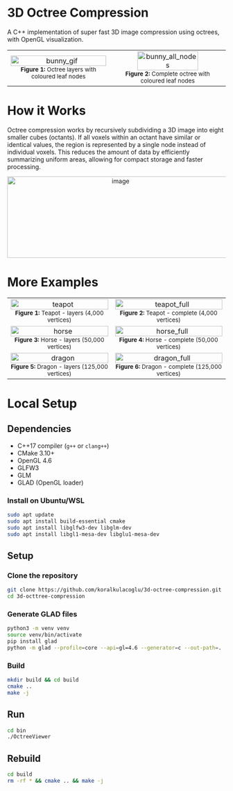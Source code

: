 # 3D Octree Compression

A C++ implementation of super fast 3D image compression using octrees, with OpenGL visualization.

<table>
  <tr>
    <td align="center">
      <img src="https://github.com/user-attachments/assets/bfb98448-b7a4-4b69-8182-5201847749fa" alt="bunny_gif" width="100%" /><br/>
      <sub><b>Figure 1:</b> Octree layers with coloured leaf nodes</sub>
    </td>
    <td align="center">
      <img src="https://github.com/user-attachments/assets/70507d24-57bd-4922-ac48-ced328385b10" alt="bunny_all_nodes" width="74.5%" /><br/>
      <sub><b>Figure 2:</b> Complete octree with coloured leaf nodes</sub>
    </td>
  </tr>
</table>

# How it Works

Octree compression works by recursively subdividing a 3D image into eight smaller cubes (octants). If all voxels within an octant have similar or identical values, the region is represented by a single node instead of individual voxels. This reduces the amount of data by efficiently summarizing uniform areas, allowing for compact storage and faster processing.

<p align="center">
  <img width="507" height="188" alt="image" src="https://github.com/user-attachments/assets/b7ccb38a-95a3-44cb-ac2c-31cfd53cc35f" />
</p>

# More Examples

<table>
  <tr>
    <td align="center">
      <img src="https://github.com/user-attachments/assets/2da7efdb-9001-4694-a547-ca2e373e788c" alt="teapot" width="100%" /><br/>
      <sub><b>Figure 1:</b> Teapot - layers (4,000 vertices)</sub>
    </td>
    <td align="center">
      <img src="https://github.com/user-attachments/assets/358b368d-bdb6-421e-b0ee-58b403750d03" alt="teapot_full" width="100%" /><br/>
      <sub><b>Figure 2:</b> Teapot - complete (4,000 vertices)</sub>
    </td>
  </tr>
  <tr>
    <td align="center">
      <img src="https://github.com/user-attachments/assets/419e896f-c78c-4a78-9a21-aa509adf0645" alt="horse" width="100%" /><br/>
      <sub><b>Figure 3:</b> Horse - layers (50,000 vertices)</sub>
    </td>
    <td align="center">
      <img src="https://github.com/user-attachments/assets/86c70e34-728c-46be-bcb8-e2e0ad30dc98" alt="horse_full" width="100%" /><br/>
      <sub><b>Figure 4:</b> Horse - complete (50,000 vertices)</sub>
    </td>
  </tr>
  <tr>
    <td align="center">
      <img src="https://github.com/user-attachments/assets/8a0894f0-4256-4f5f-b36d-1c8ac9fc7539" alt="dragon" width="100%" /><br/>
      <sub><b>Figure 5:</b> Dragon - layers (125,000 vertices)</sub>
    </td>
    <td align="center">
      <img src="https://github.com/user-attachments/assets/3eba6490-e6e7-4777-b4b1-7d3a81493522" alt="dragon_full" width="100%" /><br/>
      <sub><b>Figure 6:</b> Dragon - complete (125,000 vertices)</sub>
    </td>
  </tr>
</table>

# Local Setup

## Dependencies

- C++17 compiler (`g++` or `clang++`)
- CMake 3.10+
- OpenGL 4.6
- GLFW3
- GLM
- GLAD (OpenGL loader)

### Install on Ubuntu/WSL

```bash
sudo apt update
sudo apt install build-essential cmake
sudo apt install libglfw3-dev libglm-dev
sudo apt install libgl1-mesa-dev libglu1-mesa-dev
```

## Setup

### Clone the repository

```bash
git clone https://github.com/koralkulacoglu/3d-octree-compression.git
cd 3d-octtree-compression
```

### Generate GLAD files

```bash
python3 -m venv venv
source venv/bin/activate
pip install glad
python -m glad --profile=core --api=gl=4.6 --generator=c --out-path=.
```

### Build

```bash
mkdir build && cd build
cmake ..
make -j
```

## Run

```bash
cd bin
./OctreeViewer
```

## Rebuild

```bash
cd build
rm -rf * && cmake .. && make -j
```
